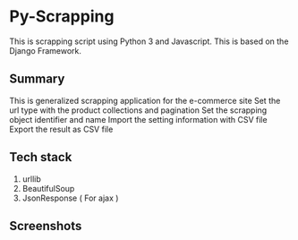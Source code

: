 # Py-Scrapping
This is scrapping script using Python 3 and Javascript.
This is based on the Django Framework.

## Summary
This is generalized scrapping application for the e-commerce site
Set the url type with the product collections and pagination
Set the scrapping object identifier and name
Import the setting information with CSV file 
Export the result as CSV file


## Tech stack
1. urllib
2. BeautifulSoup
3. JsonResponse ( For ajax )

## Screenshots



